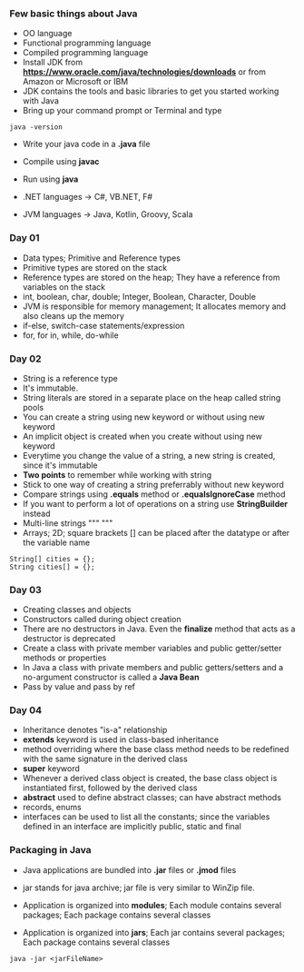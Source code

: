 ### Few basic things about Java

* OO language
* Functional programming language
* Compiled programming language
* Install JDK from **https://www.oracle.com/java/technologies/downloads** or from Amazon or Microsoft or IBM
* JDK contains the tools and basic libraries to get you started working with Java
* Bring up your command prompt or Terminal and type

```
java -version
```

* Write your java code in a **.java** file
* Compile using **javac**
* Run using **java**


* .NET languages -> C#, VB.NET, F#
* JVM languages -> Java, Kotlin, Groovy, Scala


### Day 01

* Data types; Primitive and Reference types
* Primitive types are stored on the stack
* Reference types are stored on the heap; They have a reference from variables on the stack
* int, boolean, char, double; Integer, Boolean, Character, Double
* JVM is responsible for memory management; It allocates memory and also cleans up the memory
* if-else, switch-case statements/expression
* for, for in, while, do-while 


### Day 02

* String is a reference type
* It's immutable. 
* String literals are stored in a separate place on the heap called string pools
* You can create a string using new keyword or without using new keyword
* An implicit object is created when you create without using new keyword
* Everytime you change the value of a string, a new string is created, since it's immutable
* **Two points** to remember while working with string
* Stick to one way of creating a string preferrably without new keyword
* Compare strings using **.equals** method or **.equalsIgnoreCase** method
* If you want to perform a lot of operations on a string use **StringBuilder** instead
* Multi-line strings """ """
* Arrays; 2D; square brackets [] can be placed after the datatype or after the variable name

```
String[] cities = {};
String cities[] = {};
```


### Day 03

* Creating classes and objects
* Constructors called during object creation
* There are no destructors in Java. Even the **finalize** method that acts as a destructor is deprecated
* Create a class with private member variables and public getter/setter methods or properties
* In Java a class with private members and public getters/setters and a no-argument constructor is called a **Java Bean**
* Pass by value and pass by ref


### Day 04

* Inheritance denotes "is-a" relationship
* **extends** keyword is used in class-based inheritance
* method overriding where the base class method needs to be redefined with the same signature in the derived class
* **super** keyword
* Whenever a derived class object is created, the base class object is instantiated first, followed by the derived class
* **abstract** used to define abstract classes; can have abstract methods
* records, enums
* interfaces can be used to list all the constants; since the variables defined in an interface are implicitly public, static and final


### Packaging in Java

* Java applications are bundled into **.jar** files or **.jmod** files
* jar stands for java archive; jar file is very similar to WinZip file.

* Application is organized into **modules**; Each module contains several packages; Each package contains several classes
* Application is organized into **jars**; Each jar contains several packages; Each package contains several classes

```
java -jar <jarFileName>
```








